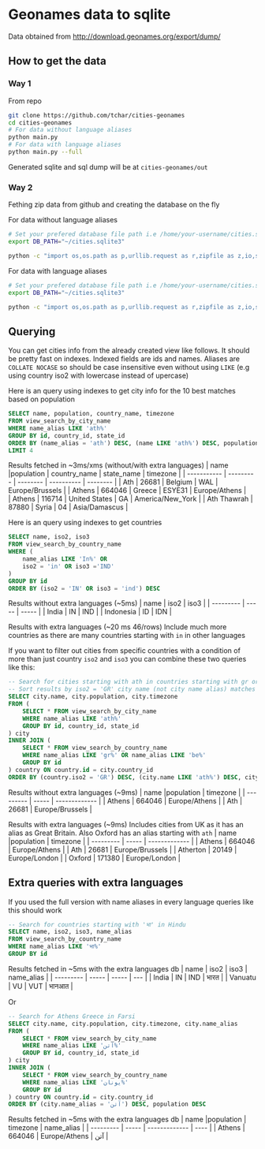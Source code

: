 # Geonames data to sqlite

Data obtained from http://download.geonames.org/export/dump/

## How to get the data

### Way 1
From repo

```bash
git clone https://github.com/tchar/cities-geonames
cd cities-geonames
# For data without language aliases
python main.py
# For data with language aliases
python main.py --full
```
Generated sqlite and sql dump will be at `cities-geonames/out`

### Way 2
Fething zip data from github and creating the database on the fly

For data without language aliases
```bash
# Set your prefered database file path i.e /home/your-username/cities.sqlite3
export DB_PATH="~/cities.sqlite3"

python -c "import os,os.path as p,urllib.request as r,zipfile as z,io,sqlite3 as s;db_path=p.abspath(p.expanduser(os.environ.get('DB_PATH', 'cities.sqlite3')));s.connect(db_path).executescript(z.ZipFile(io.BytesIO(r.urlopen('https://github.com/tchar/cities-geonames/raw/master/zip/cities.zip').read())).read('cities.sql').decode()).close() or print('Saved to {}'.format(db_path)) if 'DB_PATH' in os.environ else print('Run with DB_PATH in environement variables')"
```

For data with language aliases
```bash
# Set your prefered database file path i.e /home/your-username/cities.sqlite3
export DB_PATH="~/cities.sqlite3"

python -c "import os,os.path as p,urllib.request as r,zipfile as z,io,sqlite3 as s;db_path=p.abspath(p.expanduser(os.environ.get('DB_PATH', 'cities.sqlite3')));s.connect(db_path).executescript(z.ZipFile(io.BytesIO(r.urlopen('https://github.com/tchar/cities-geonames/raw/master/zip/cities-full.zip').read())).read('cities.sql').decode()).close() or print('Saved to {}'.format(db_path)) if 'DB_PATH' in os.environ else print('Run with DB_PATH in environement variables')"
```

## Querying

You can get cities info from the already created view like follows. It should be pretty fast on indexes. Indexed fields are ids and names.
Aliases are `COLLATE NOCASE` so should be case insensitive even without using `LIKE` (e.g using country iso2 with lowercase instead of upercase)

Here is an query using indexes to get city info for the 10 best matches based on population
```sql
SELECT name, population, country_name, timezone
FROM view_search_by_city_name
WHERE name_alias LIKE 'ath%'
GROUP BY id, country_id, state_id
ORDER BY (name_alias = 'ath') DESC, (name LIKE 'ath%') DESC, population DESC
LIMIT 4
```
Results fetched in ~3ms/xms (without/with extra languages)
| name          |population | country_name  | state_name    | timezone          |
| -----------   | --------- | --------      | ----------    | --------          |
| Ath           | 26681     | Belgium       | WAL           | Europe/Brussels   |
| Athens        | 664046    | Greece        | ESYE31        | Europe/Athens     |    
| Athens        | 116714    | United States | GA            | America/New_York  |
| Ath Thawrah   | 87880     | Syria         | 04            | Asia/Damascus     |


Here is an query using indexes to get countries
```sql
SELECT name, iso2, iso3
FROM view_search_by_country_name
WHERE (
    name_alias LIKE 'In%' OR
    iso2 = 'in' OR iso3 ='IND'
)
GROUP BY id
ORDER BY (iso2 = 'IN' OR iso3 = 'ind') DESC
```
Results without extra languages (~5ms)
| name      | iso2  | iso3  |
| --------- | ----- | ----- |
| India     | IN    | IND   |
| Indonesia | ID    | IDN   |

Results with extra languages (~20 ms 46/rows)
Include much more countries as there are many countries starting with `in` in other languages

If you want to filter out cities from specific countries with a condition of more than just country `iso2` and `iso3`
you can combine these two queries like this:
```sql
-- Search for cities starting with ath in countries starting with gr or be
-- Sort results by iso2 = 'GR' city name (not city name alias) matches 'Ath' and population
SELECT city.name, city.population, city.timezone
FROM (
	SELECT * FROM view_search_by_city_name
	WHERE name_alias LIKE 'ath%'
	GROUP BY id, country_id, state_id
) city
INNER JOIN (
	SELECT * FROM view_search_by_country_name
	WHERE name_alias LIKE 'gr%' OR name_alias LIKE 'be%'
	GROUP BY id
) country ON country.id = city.country_id
ORDER BY (country.iso2 = 'GR') DESC, (city.name LIKE 'ath%') DESC, city.population DESC
```
Results without extra languages (~9ms)
| name      |population | timezone          |
| --------- | -----     | -------------     | 
| Athens    | 664046    | Europe/Athens     |
| Ath       | 26681     | Europe/Brussels   |

Results with extra languages (~9ms)
Includes cities from UK as it has an alias as Great Britain. Also Oxford has an alias starting with `ath`
| name      |population | timezone          |
| --------- | -----     | -------------     | 
| Athens    | 664046    | Europe/Athens     |
| Ath       | 26681     | Europe/Brussels   |
| Atherton  | 20149     | Europe/London     |
| Oxford    | 171380    | Europe/London     |

## Extra queries with extra languages
If you used the full version with name aliases in every language queries like this should work

```sql
-- Search for countries starting with 'भा' in Hindu
SELECT name, iso2, iso3, name_alias
FROM view_search_by_country_name
WHERE name_alias LIKE 'भा%'
GROUP BY id
```
Results fetched in ~5ms with the extra languages db
| name      | iso2  | iso3  | name_alias |
| --------- | ----- | ----- | ---        |
| India     | IN    | IND   | भारत        |
| Vanuatu   | VU    | VUT   | भानआत      |

Or
```sql
-- Search for Athens Greece in Farsi
SELECT city.name, city.population, city.timezone, city.name_alias
FROM (
	SELECT * FROM view_search_by_city_name
	WHERE name_alias LIKE 'آتن%'
	GROUP BY id, country_id, state_id
) city
INNER JOIN (
	SELECT * FROM view_search_by_country_name
	WHERE name_alias LIKE 'یونان%'
	GROUP BY id
) country ON country.id = city.country_id
ORDER BY (city.name_alias = 'آتن') DESC, population DESC
```
Results fetched in ~5ms with the extra languages db
| name      |population | timezone          | name_alias |
| --------- | -----     | -------------     | ----       |
| Athens    | 664046    | Europe/Athens     | آتن        |
